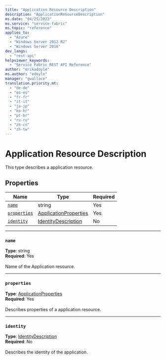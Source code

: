 ```yaml
---
title: "Application Resource Description"
description: "ApplicationResourceDescription"
ms.date: "04/25/2022"
ms.service: "service-fabric"
ms.topic: "reference"
applies_to: 
  - "Azure"
  - "Windows Server 2012 R2"
  - "Windows Server 2016"
dev_langs: 
  - "rest-api"
helpviewer_keywords: 
  - "Service Fabric REST API Reference"
author: "erikadoyle"
ms.author: "edoyle"
manager: "gwallace"
translation.priority.mt: 
  - "de-de"
  - "es-es"
  - "fr-fr"
  - "it-it"
  - "ja-jp"
  - "ko-kr"
  - "pt-br"
  - "ru-ru"
  - "zh-cn"
  - "zh-tw"
---
```

# Application Resource Description

This type describes a application resource.

## Properties
| Name | Type | Required |
| --- | --- | --- |
| [`name`](#name) | string | Yes |
| [`properties`](#properties) | [ApplicationProperties](sfclient-model-applicationproperties.md) | Yes |
| [`identity`](#identity) | [IdentityDescription](sfclient-model-identitydescription.md) | No |

____
### `name`
__Type__: string <br/>
__Required__: Yes<br/>
<br/>
Name of the Application resource.

____
### `properties`
__Type__: [ApplicationProperties](sfclient-model-applicationproperties.md) <br/>
__Required__: Yes<br/>
<br/>
Describes properties of a application resource.

____
### `identity`
__Type__: [IdentityDescription](sfclient-model-identitydescription.md) <br/>
__Required__: No<br/>
<br/>
Describes the identity of the application.
